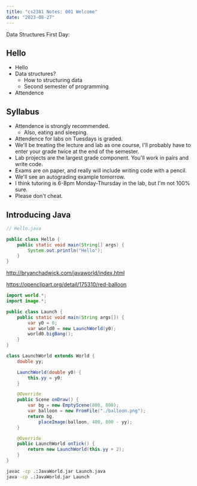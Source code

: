 ```yaml
---
title: "cs2381 Notes: 001 Welcome"
date: "2023-08-27"
---
```


Data Structures First Day:

## Hello

 - Hello
 - Data structures?
   - How to structuring data
   - Second semester of programming
 - Attendence

## Syllabus

 - Attendence is strongly recommended.
   - Also, eating and sleeping.
 - Attendence for labs on Tuesdays is graded.
 - We'll be treating the lecture and lab as one course,
   I'll probably have to enter your grade twice at the end
   of the semester.
 - Lab projects are the largest grade component. You'll work
   in pairs and write code.
 - Exams are on paper, and really will include writing code with
   a pencil.
 - We'll see an autograding example tomorrow.
 - I think tutoring is 6-8pm Monday-Thursday in the lab, but
   I'm not 100% sure.
 - Please don't cheat.

## Introducing Java


```java
// Hello.java

public class Hello {
    public static void main(String[] args) {
        System.out.println("Hello");
    }
}
```

http://bryanchadwick.com/javaworld/index.html

https://openclipart.org/detail/175310/red-balloon

```java
import world.*;
import image.*;

public class Launch {
    public static void main(String args[]) {
        var y0 = 0;
        var world0 = new LaunchWorld(y0);
        world0.bigBang();
    }
}

class LaunchWorld extends World {
    double yy;

    LaunchWorld(double y0) {
        this.yy = y0;
    }

    @Override
    public Scene onDraw() {
        var bg = new EmptyScene(800, 800);
        var balloon = new FromFile("./balloon.png");
        return bg.
            placeImage(balloon, 400, 800 - yy);
    }

    @Override
    public LaunchWorld onTick() {
        return new LaunchWorld(this.yy + 2);
    }
}
```

```bash
javac -cp .:JavaWorld.jar Launch.java
java -cp .:JavaWorld.jar Launch
```
